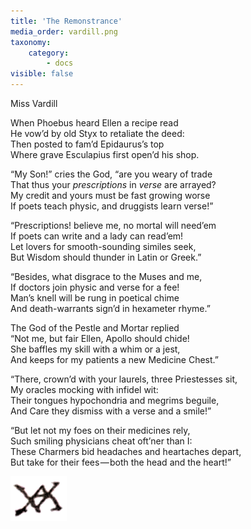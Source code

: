 ```yaml
---
title: 'The Remonstrance'
media_order: vardill.png
taxonomy:
    category:
        - docs
visible: false
---
```


<div class="author">Miss Vardill</div>

When Phoebus heard Ellen a recipe read  
He vow’d by old Styx to retaliate the deed:  
Then posted to fam’d Epidaurus’s top  
Where grave Esculapius first open’d his shop.

“My Son!” cries the God, “are you weary of trade  
That thus your *prescriptions* in *verse* are arrayed?  
My credit and yours must be fast growing worse  
If poets teach physic, and druggists learn verse!”

“Prescriptions! believe me, no mortal will need’em  
If poets can write and a lady can read’em!  
Let lovers for smooth-sounding similes seek,  
But Wisdom should thunder in Latin or Greek.”

“Besides, what disgrace to the Muses and me,  
If doctors join physic and verse for a fee!  
Man’s knell will be rung in poetical chime  
And death-warrants sign’d in hexameter rhyme.”

The God of the Pestle and Mortar replied  
“Not me, but fair Ellen, Apollo should chide!  
She baffles my skill with a whim or a jest,  
And keeps for my patients a new Medicine Chest.”

“There, crown’d with your laurels, three Priestesses sit,  
My oracles mocking with infidel wit:  
Their tongues hypochondria and megrims beguile,  
And Care they dismiss with a verse and a smile!”

“But let not my foes on their medicines rely,  
Such smiling physicians cheat oft’ner than I:  
These Charmers bid headaches and heartaches depart,  
But take for their fees — both the head and the heart!”

![AV](vardill.png?resize=50)